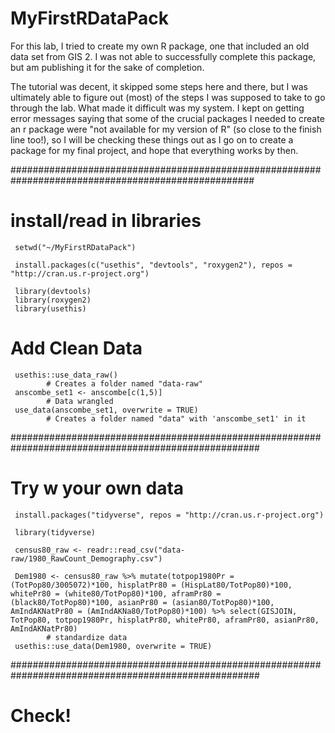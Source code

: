 # MyFirstRDataPack

For this lab, I tried to create my own R package, one that included an old data set from GIS 2. I was not able to successfully complete this package, but am publishing it for the sake of completion. 

The tutorial was decent, it skipped some steps here and there, but I was ultimately able to figure out (most) of the steps I was supposed to take to go through the lab. What made it difficult was my system. I kept on getting error messages saying that some of the crucial packages I needed to create an r package were "not available for my version of R" (so close to the finish line too!), so I will be checking these things out as I go on to create a package for my final project, and hope that everything works by then.



####################################################################################################

# install/read in libraries

     setwd("~/MyFirstRDataPack")

     install.packages(c("usethis", "devtools", "roxygen2"), repos = "http://cran.us.r-project.org")

     library(devtools)
     library(roxygen2)
     library(usethis)


# Add Clean Data

     usethis::use_data_raw()
            # Creates a folder named "data-raw"
     anscombe_set1 <- anscombe[c(1,5)]
            # Data wrangled
     use_data(anscombe_set1, overwrite = TRUE)
            # Creates a folder named "data" with 'anscombe_set1' in it


#####################################################################################################

# Try w your own data

     install.packages("tidyverse", repos = "http://cran.us.r-project.org")

     library(tidyverse)

     census80_raw <- readr::read_csv("data-raw/1980_RawCount_Demography.csv")

     Dem1980 <- census80_raw %>% mutate(totpop1980Pr = (TotPop80/3005072)*100, hisplatPr80 = (HispLat80/TotPop80)*100, whitePr80 = (white80/TotPop80)*100, aframPr80 = (black80/TotPop80)*100, asianPr80 = (asian80/TotPop80)*100, AmIndAKNatPr80 = (AmIndAKNa80/TotPop80)*100) %>% select(GISJOIN, TotPop80, totpop1980Pr, hisplatPr80, whitePr80, aframPr80, asianPr80, AmIndAKNatPr80)
            # standardize data
     usethis::use_data(Dem1980, overwrite = TRUE)

#####################################################################################################

# Check!


